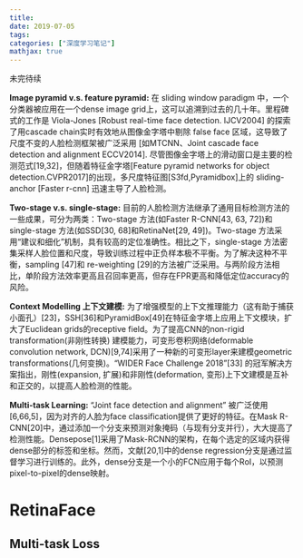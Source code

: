 ```yaml
---
title: 
date: 2019-07-05
tags:
categories: ["深度学习笔记"]
mathjax: true
---
```

未完待续
<!-- more -->

**Image pyramid v.s. feature pyramid:** 在 sliding window paradigm 中，一个分类器被应用在一个dense image grid上，这可以追溯到过去的几十年。里程碑式的工作是 Viola-Jones [Robust real-time face detection. IJCV2004] 的探索了用cascade chain实时有效地从图像金字塔中剔除 false face 区域，这导致了尺度不变的人脸检测框架被广泛采用 [如MTCNN、Joint cascade face detection and alignment ECCV2014]. 尽管图像金字塔上的滑动窗口是主要的检测范式[19,32]，但随着特征金字塔[Feature pyramid networks for object detection.CVPR2017]的出现，多尺度特征图[S3fd,Pyramidbox]上的 sliding-anchor [Faster r-cnn] 迅速主导了人脸检测。

**Two-stage v.s. single-stage:** 目前的人脸检测方法继承了通用目标检测方法的一些成果，可分为两类：Two-stage 方法(如Faster R-CNN[43, 63, 72])和 single-stage 方法(如SSD[30, 68]和RetinaNet[29, 49])。Two-stage 方法采用“建议和细化”机制，具有较高的定位准确性。相比之下，single-stage 方法密集采样人脸位置和尺度，导致训练过程中正负样本极不平衡。为了解决这种不平衡，sampling [47]和 re-weighting [29]的方法被广泛采用。与两阶段方法相比，单阶段方法效率更高且召回率更高，但存在FPR更高和降低定位accuracy的风险。

**Context Modelling 上下文建模:** 为了增强模型的上下文推理能力（这有助于捕获小面孔）[23]，SSH[36]和PyramidBox[49]在特征金字塔上应用上下文模块，扩大了Euclidean grids的receptive field。为了提高CNN的non-rigid transformation(非刚性转换) 建模能力，可变形卷积网络(deformable convolution network, DCN)[9,74]采用了一种新的可变形layer来建模geometric transformations(几何变换)。“WIDER Face Challenge 2018”[33] 的冠军解决方案指出，刚性(expansion, 扩展)和非刚性(deformation, 变形)上下文建模是互补和正交的，以提高人脸检测的性能。

**Multi-task Learning:** “Joint face detection and alignment” 被广泛使用[6,66,5]，因为对齐的人脸为face classification提供了更好的特征。在Mask R-CNN[20]中，通过添加一个分支来预测对象掩码（与现有分支并行），大大提高了检测性能。Densepose[1]采用了Mask-RCNN的架构，在每个选定的区域内获得dense部分的标签和坐标。然而，文献[20,1]中的dense regression分支是通过监督学习进行训练的。此外，dense分支是一个小的FCN应用于每个RoI，以预测pixel-to-pixel的dense映射。

# RetinaFace

## Multi-task Loss